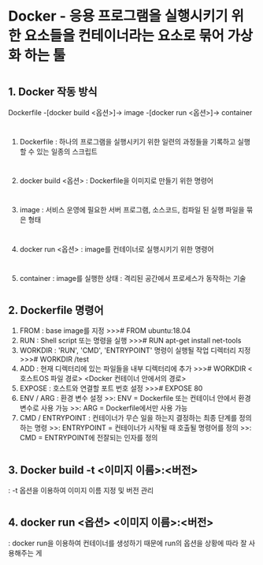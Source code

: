 # Docker - 응용 프로그램을 실행시키기 위한 요소들을 컨테이너라는 요소로 묶어 가상화 하는 툴
#
#
## 1. Docker 작동 방식
  Dockerfile -[docker build <옵션>]-> image -[docker run <옵션>]-> container
#  
  1) Dockerfile
    : 하나의 프로그램을 실행시키기 위한 일련의 과정들을 기록하고 실행 할 수 있는 일종의 스크립트
#    
  2) docker build <옵션>
    : Dockerfile을 이미지로 만들기 위한 명령어
#   
  3) image
    : 서비스 운영에 필요한 서버 프로그램, 소스코드, 컴파일 된 실행 파일을 묶은 형태
#  
  4) docker run <옵션>
    : image를 컨테이너로 실행시키기 위한 명령어
#    
  5) container
    : image를 실행한 상태
    : 격리된 공간에서 프로세스가 동작하는 기술
#    
## 2. Dockerfile 명령어
  1) FROM : base image를 지정
    >>># FROM ubuntu:18.04
  2) RUN : Shell script 또는 명령을 실행
    >>># RUN apt-get install net-tools
  3) WORKDIR : 'RUN', 'CMD', 'ENTRYPOINT' 명령이 실행될 작업 디렉터리 지정
    >>># WORKDIR /test
  4) ADD : 현재 디렉터리에 있는 파일들을 내부 디렉터리에 추가
    >>># WORKDIR <호스트OS 파일 경로> <Docker 컨테이너 안에서의 경로>
  5) EXPOSE : 호스트와 연결할 포트 번호 설정
    >>># EXPOSE 80
  6) ENV / ARG : 환경 변수 설정
    >>: ENV = Dockerfile 또는 컨테이너 안에서 환경 변수로 사용 가능
    >>: ARG = Dockerfile에서만 사용 가능
  7) CMD / ENTRYPOINT : 컨테이너가 무슨 일을 하는지 결정하는 최종 단계를 정의하는 명령
    >>: ENTRYPOINT = 컨테이너가 시작될 때 호출될 명령어를 정의
    >>: CMD = ENTRYPOINT에 전잘되는 인자를 정의
 #
 ## 3. Docker build -t <이미지 이름>:<버전>
  : -t 옵션을 이용하여 이미지 이름 지정 및 버전 관리
 #
 ## 4. docker run <옵션> <이미지 이름>:<버전>
  : docker run을 이용하여 컨테이너를 생성하기 때문에 run의 옵션을 상황에 따라 잘 사용해주는 게 
